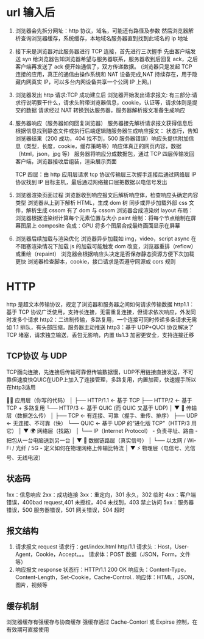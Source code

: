 # url 输入后

1. 浏览器会先拆分网址：http 协议，域名，可能还有路径及参数
   然后浏览器解析查询浏览器缓存，系统缓存，本地域名服务器直到找到此域名的 ip 地址

2. 接下来是浏览器对此服务器进行 TCP 连接，首先进行三次握手
   先由客户端发送 syn 给浏览器告知浏览器希望与服务器联系，服务器收到后回复 ack，之后客户端再发送了 ack 便开始通信了，双方传递数据。
   (浏览器只是发起 TCP 连接的应用，真正的通信由操作系统和 NAT 设备完成,NAT 持续存在，用于隐藏内网真实 IP，可以多台内网设备共享一个公网 IP 上网。)

3. 浏览器发出 http 请求:TCP 成功建立后
   浏览器开始发出请求报文:
   有三部分:请求行说明要干什么，请求头附带浏览器信息，cookie，认证等，请求体则是提交的数据
   请求经过 NAT 转换到达服务器，服务器解析报文准备生成响应

4. 服务器响应（服务器如何回复浏览器）
   服务器接先解析请求报文获得信息后
   根据信息找到静态文件或执行后端逻辑随服务器生成响应报文：
   状态行，告知浏览器结果（200 成功，404 找不到，500 服务器错误）响应头提供附加信息（类型，长度，cookie，缓存策略等）响应体真正的网页内容，数据（html，json，jpg 等）
   服务器将响应分成数据包，通过 TCP 四层传输发回客户端，浏览器接收后组装，渲染展示页面

   TCP 四层：由 http 应用层请求 tcp 协议传输层三次握手连接后通过网络层 IP 协议找到 IP 目标主机，最后通过网络接口层把数据以电信号发出

5. 浏览器渲染页面过程
   浏览器收到响应报文后解析响应体，检查响应头确定内容类型
   浏览器从上到下解析 HTML，生成 dom 树
   同步或异步加载外部 css 文件，解析生成 cssom
   有了 dom 与 cssom 浏览器合成渲染树
   layout 布局：浏览器根据渲染树计算每个元素位置与大小
   paint 绘制：将每个节点绘制在屏幕图层上
   composite 合成：GPU 将多个图层合成最终画面显示在屏幕

6. 浏览器后续加载与渲染优化
   浏览器异步加载如 img，video，script async 在不阻塞渲染情况下加载
   js 的加载可能触发 dom 改变，浏览器重排（reflow）或重绘（repaint）
   浏览器会根据响应头决定是否保存静态资源方便下次加载更快
   浏览器检查脚本，cookie，接口请求是否遵守同源或 cors 规则

# HTTP

http 是超文本传输协议，规定了浏览器和服务器之间如何请求传输数据
http1.1：基于 TCP 协议广泛使用，支持长连接，无需重复连接，但请求依次响应，外发同时发多个请求
http2：二进制传输，多路复用，一个连接可同时传递多条请求无需如 1.1 排队，有头部压缩，服务器主动推送
http3：基于 UDP+QUCI 协议解决了 TCP 堵塞，请求独立输送，丢包无影响，内置 tls1.3 加密更安全，支持连接迁移

## TCP协议 与 UDP
TCP面向连接，先连接后传输可靠但传输数据慢，UDP不用链接直接发送，不可靠但速度快QUIC在UDP上加入了连接管理，多路复用，内置加密，快速握手所以在http3适用

👨‍💻 应用层（你写的代码）
│
├── HTTP/1.1     ← 基于 TCP
├── HTTP/2       ← 基于 TCP + 多路复用
└── HTTP/3       ← 基于 QUIC (而 QUIC 又基于 UDP)
│
▼
📡 传输层（数据怎么传）
│
├── TCP  ← 有连接、可靠（握手、重传、排序）
├── UDP  ← 无连接、不可靠（快）
└── QUIC ← 基于 UDP 的“进化版 TCP”（HTTP/3 用它）
│
▼
🌍 网络层（找路）
│
└── IP（Internet Protocol）
      - 负责寻址、路由
      - 把包从一台电脑送到另一台
│
▼
🔌 数据链路层（真实信号）
│
└── 以太网 / Wi-Fi / 光纤 / 5G
      - 定义如何在物理网络上传输比特流
│
▼
⚡ 物理层（电信号、光信号、无线电波）

## 状态码

1xx：信息响应
2xx：成功连接
3xx：重定向，301 永久，302 临时
4xx：客户端错误，400bad request,401 未授权，404 未找到，403 禁止访问
5xx：服务器错误，500 服务器错误，501 网关错误，504 超时

## 报文结构

1. 请求报文 request
   请求行：get/index.html http/1.1
   请求头：Host，User-Agent，Cookie，Accept。。。
   请求体：POST 数据（JSON，Form，文件等）
2. 响应报文 response
   状态行：HTTP/1.1 200 OK
   响应头：Content-Type，Content-Length，Set-Cookie，Cache-Control..
   响应体：HTML，JSON，图片，视频等

## 缓存机制

浏览器缓存有强缓存与协商缓存
强缓存通过 Cache-Contorl 或 Expirse 控制，在有效期可直接使用
